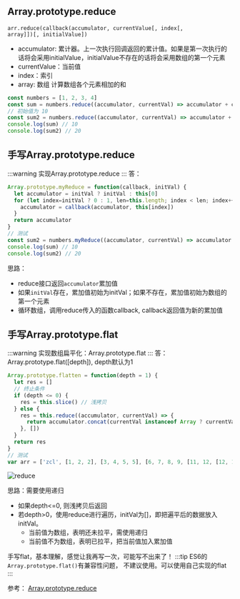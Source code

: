 
## Array.prototype.reduce
<code>arr.reduce(callback(accumulator, currentValue[, index[, array]])[, initialValue])</code>

* accumulator: 累计器。上一次执行回调返回的累计值。如果是第一次执行的话将会采用initialValue，initialValue不存在的话将会采用数组的第一个元素
* currentValue：当前值
* index：索引
* array: 数组
计算数组各个元素相加的和
```js
const numbers = [1, 2, 3, 4]
const sum = numbers.reduce((accumulator, currentVal) => accumulator + currentVal)
// 初始值为 10
const sum2 = numbers.reduce((accumulator, currentVal) => accumulator + currentVal, 10)
console.log(sum) // 10
console.log(sum2) // 20
```

## 手写Array.prototype.reduce
:::warning
实现Array.prototype.reduce
:::
答：
```js
Array.prototype.myReduce = function(callback, initVal) {
  let accumulator = initVal ? initVal : this[0]
  for (let index=initVal ? 0 : 1, len=this.length; index < len; index++) {
    accumulator = callback(accumulator, this[index])
  }
  return accumulator
}
// 测试
const sum2 = numbers.myReduce((accumulator, currentVal) => accumulator + currentVal, 10)
console.log(sum) // 10
console.log(sum2) // 20
```
思路：
* reduce接口返回<code>accumulator</code>累加值
* 如果<code>initVal</code>存在，累加值初始为initVal；如果不存在，累加值初始为数组的第一个元素
* 循环数组，调用reduce传入的函数callback, callback返回值为新的累加值

## 手写Array.prototype.flat
:::warning
实现数组扁平化：Array.prototype.flat
:::
答：Array.prototype.flat([depth]), depth默认为1
```js
Array.prototype.flatten = function(depth = 1) {
  let res = []
  // 终止条件
  if (depth <= 0) {
    res = this.slice() // 浅拷贝
  } else {
    res = this.reduce((accumulator, currentVal) => {
      return accumulator.concat(currentVal instanceof Array ? currentVal.flatten.call(currentVal, depth - 1) : currentVal)
    }, [])
  }
  return res
}
// 测试
var arr = ['zcl', [1, 2, 2], [3, 4, 5, 5], [6, 7, 8, 9, [11, 12, [12, 13, [14] ] ] ], 10]
```
![reduce](@assets/basic/code_write/15.png)

思路：需要使用递归
* 如果depth<=0, 则浅拷贝后返回
* 若depth>0，使用reduce进行遍历，initVal为[]，即把遍平后的数据放入initVal。
  * 当前值为数组，表明还未拉平，需使用递归
  * 当前值不为数组，表明已拉平，把当前值加入累加值

手写flat，基本理解，感觉让我再写一次，可能写不出来了！
:::tip
ES6的 <code>Array.prototype.flat()</code>有兼容性问题， 不建议使用。可以使用自己实现的flat
:::

参考：
[Array.prototype.reduce](https://developer.mozilla.org/zh-CN/docs/Web/JavaScript/Reference/Global_Objects/Array/Reduce)